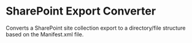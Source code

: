# SharePoint Export Converter
Converts a SharePoint site collection export to a directory/file structure based on the Manifest.xml file.
